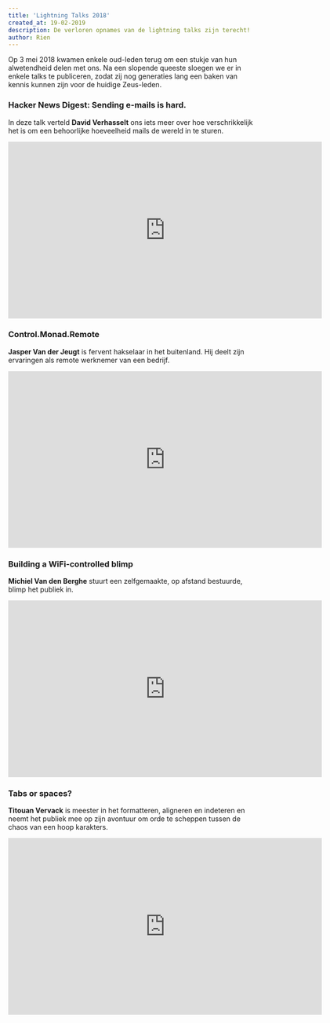 ```yaml
---
title: 'Lightning Talks 2018'
created_at: 19-02-2019
description: De verloren opnames van de lightning talks zijn terecht!
author: Rien
---
```


Op 3 mei 2018 kwamen enkele oud-leden terug om een stukje van hun alwetendheid
delen met ons. Na een slopende queeste sloegen we er in enkele talks te
publiceren, zodat zij nog generaties lang een baken van kennis kunnen zijn voor
de huidige Zeus-leden.

### Hacker News Digest: Sending e-mails is hard.

In deze talk verteld **David Verhasselt** ons iets meer over hoe verschrikkelijk
het is om een behoorlijke hoeveelheid mails de wereld in te sturen.

<iframe id='ivplayer' style='display:block;margin:auto' type='text/html' width='640' height='360' src='https://invidio.us/embed/21zV77ooOwg?' allowfullscreen="true" frameborder='0'></iframe>

### Control.Monad.Remote

**Jasper Van der Jeugt** is fervent hakselaar in het buitenland. Hij deelt zijn
ervaringen als remote werknemer van een bedrijf.

<iframe id='ivplayer' style='display:block;margin:auto' type='text/html' width='640' height='360' src='https://invidio.us/embed/nuV917meJZQ?' allowfullscreen="true" frameborder='0'></iframe>

### Building a WiFi-controlled blimp

**Michiel Van den Berghe** stuurt een zelfgemaakte, op afstand bestuurde, blimp het publiek in.

<iframe id='ivplayer' style='display:block;margin:auto' type='text/html' width='640' height='360' src='https://invidio.us/embed/xGGrcoCcbbU?' allowfullscreen="true" frameborder='0'></iframe>

### Tabs or spaces?

**Titouan Vervack** is meester in het formatteren, aligneren en indeteren en
neemt het publiek mee op zijn avontuur om orde te scheppen tussen de chaos van
een hoop karakters.

<iframe id='ivplayer' style='display:block;margin:auto' type='text/html' width='640' height='360' src='https://invidio.us/embed/ktMZuappOxc?' allowfullscreen="true" frameborder='0'></iframe>
